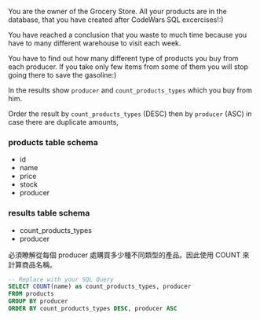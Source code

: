 You are the owner of the Grocery Store. All your products are in the database, that you have created after CodeWars SQL excercises!:)

You have reached a conclusion that you waste to much time because you have to many different warehouse to visit each week.

You have to find out how many different type of products you buy from each producer. If you take only few items from some of them you will stop going there to save the gasoline:)

In the results show `producer` and `count_products_types` which you buy from him.

Order the result by `count_products_types` (DESC) then by `producer` (ASC) in case there are duplicate amounts,
### products table schema
- id
- name
- price
- stock
- producer

### results table schema
- count_products_types
- producer

必須瞭解從每個 producer 處購買多少種不同類型的產品。因此使用 COUNT 來計算商品名稱。

```sql
-- Replace with your SQL Query
SELECT COUNT(name) as count_products_types, producer 
FROM products 
GROUP BY producer 
ORDER BY count_products_types DESC, producer ASC 
```